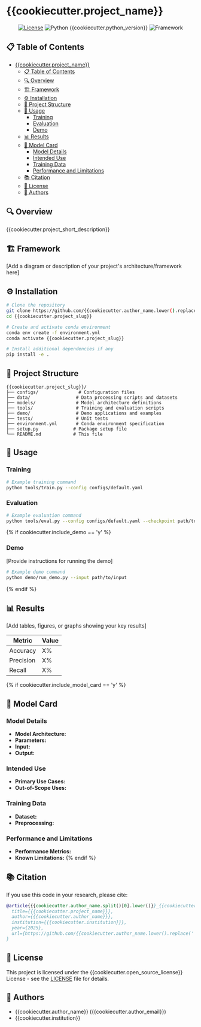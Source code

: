 # {{cookiecutter.project_name}}

<div align="center">

[![License](https://img.shields.io/badge/License-{{cookiecutter.open_source_license}}-blue.svg)](LICENSE)
![Python {{cookiecutter.python_version}}](https://img.shields.io/badge/python-{{cookiecutter.python_version}}-blue.svg)
![Framework](https://img.shields.io/badge/Framework-{{cookiecutter.framework}}-orange.svg)

</div>

## 📋 Table of Contents
- [{{cookiecutter.project_name}}](#cookiecutterproject_name)
  - [📋 Table of Contents](#-table-of-contents)
  - [🔍 Overview](#-overview)
  - [🏗 Framework](#-framework)
  - [⚙️ Installation](#️-installation)
  - [📁 Project Structure](#-project-structure)
  - [🚀 Usage](#-usage)
    - [Training](#training)
    - [Evaluation](#evaluation)
    - [Demo](#demo)
  - [📊 Results](#-results)
  - [📝 Model Card](#-model-card)
    - [Model Details](#model-details)
    - [Intended Use](#intended-use)
    - [Training Data](#training-data)
    - [Performance and Limitations](#performance-and-limitations)
  - [📚 Citation](#-citation)
  - [📄 License](#-license)
  - [👥 Authors](#-authors)

## 🔍 Overview

{{cookiecutter.project_short_description}}

## 🏗 Framework

[Add a diagram or description of your project's architecture/framework here]

## ⚙️ Installation

```bash
# Clone the repository
git clone https://github.com/{{cookiecutter.author_name.lower().replace(' ', '')}}/{{cookiecutter.project_slug}}.git
cd {{cookiecutter.project_slug}}

# Create and activate conda environment
conda env create -f environment.yml
conda activate {{cookiecutter.project_slug}}

# Install additional dependencies if any
pip install -e .
```

## 📁 Project Structure

```
{{cookiecutter.project_slug}}/
├── configs/               # Configuration files
├── data/                 # Data processing scripts and datasets
├── models/               # Model architecture definitions
├── tools/                # Training and evaluation scripts
├── demo/                 # Demo applications and examples
├── tests/                # Unit tests
├── environment.yml       # Conda environment specification
├── setup.py             # Package setup file
└── README.md            # This file
```

## 🚀 Usage

### Training

```bash
# Example training command
python tools/train.py --config configs/default.yaml
```

### Evaluation

```bash
# Example evaluation command
python tools/eval.py --config configs/default.yaml --checkpoint path/to/checkpoint
```

{% if cookiecutter.include_demo == 'y' %}
### Demo

[Provide instructions for running the demo]

```bash
# Example demo command
python demo/run_demo.py --input path/to/input
```
{% endif %}

## 📊 Results

[Add tables, figures, or graphs showing your key results]

| Metric | Value |
|--------|-------|
| Accuracy | X% |
| Precision | X% |
| Recall | X% |

{% if cookiecutter.include_model_card == 'y' %}
## 📝 Model Card

### Model Details
- **Model Architecture:**
- **Parameters:**
- **Input:**
- **Output:**

### Intended Use
- **Primary Use Cases:**
- **Out-of-Scope Uses:**

### Training Data
- **Dataset:**
- **Preprocessing:**

### Performance and Limitations
- **Performance Metrics:**
- **Known Limitations:**
{% endif %}

## 📚 Citation

If you use this code in your research, please cite:

```bibtex
@article{{{cookiecutter.author_name.split()[0].lower()}}_{{cookiecutter.project_name.split()[0].lower()}}_{{cookiecutter.version}},
  title={{{cookiecutter.project_name}}},
  author={{{cookiecutter.author_name}}},
  institution={{{cookiecutter.institution}}},
  year={2025},
  url={https://github.com/{{cookiecutter.author_name.lower().replace(' ', '')}}/{{cookiecutter.project_slug}}}
}
```

## 📄 License

This project is licensed under the {{cookiecutter.open_source_license}} License - see the [LICENSE](LICENSE) file for details.

## 👥 Authors

- {{cookiecutter.author_name}} ({{cookiecutter.author_email}})
- {{cookiecutter.institution}}
